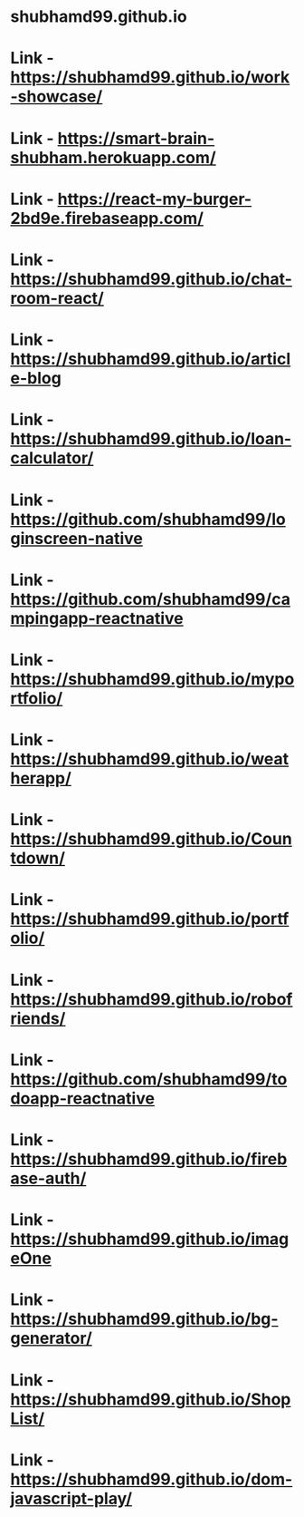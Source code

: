 # shubhamd99.github.io

# Link - https://shubhamd99.github.io/work-showcase/
# Link - https://smart-brain-shubham.herokuapp.com/
# Link - https://react-my-burger-2bd9e.firebaseapp.com/
# Link - https://shubhamd99.github.io/chat-room-react/
# Link - https://shubhamd99.github.io/article-blog
# Link - https://shubhamd99.github.io/loan-calculator/
# Link - https://github.com/shubhamd99/loginscreen-native
# Link - https://github.com/shubhamd99/campingapp-reactnative
# Link - https://shubhamd99.github.io/myportfolio/
# Link - https://shubhamd99.github.io/weatherapp/
# Link - https://shubhamd99.github.io/Countdown/
# Link - https://shubhamd99.github.io/portfolio/
# Link - https://shubhamd99.github.io/robofriends/
# Link - https://github.com/shubhamd99/todoapp-reactnative
# Link - https://shubhamd99.github.io/firebase-auth/
# Link - https://shubhamd99.github.io/imageOne
# Link - https://shubhamd99.github.io/bg-generator/
# Link - https://shubhamd99.github.io/ShopList/
# Link - https://shubhamd99.github.io/dom-javascript-play/






